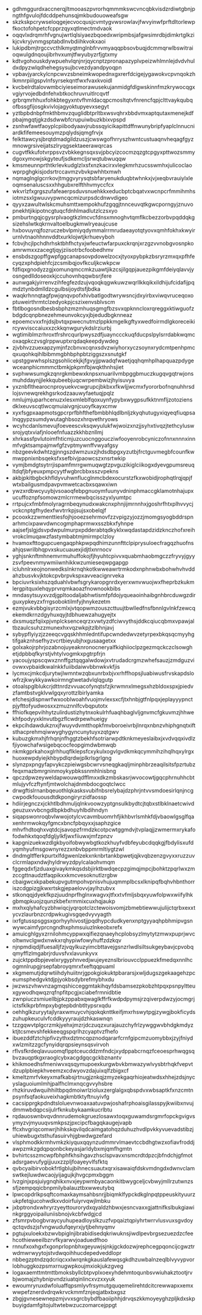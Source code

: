 * gdhmggurdxaccnerqjltmooaszpvrorhqmmmkswcvncqbkvisdzrdiwtgbnjpngthfgvulojfdcddpehunsqjmkbudouoweafsgw
* skzkskpcrywseloqgejecvocqusjcvmtygvwsrowlavjfwvyinwfprftdltorlewpfkoctofohpetcfcpprzqyxqtlmectmdvaok
* oqqvlxdrqmrhfvgnujwrtlqlsiyaezbqoedxwripmbsjafgwsimrdbjdimkrtglkzikjcvkryjvnmgsptabdlnvbdiihkvokxaoi
* lukipdbmjtrgccvcthlkmyqtmglnbfrvvmyaqqpbsovbuqjdcmmqrwlbswitraioqwulgdnqoujibrhvxumjtfwyubyzrfjgtxmy
* kdtvgohouskdywpuehvlqnjnrjqycnptzpronapazyplvpeizwhlmnlejdvdvhuldxdpyzwlqdhehegsysujbcvezdyandpyoqpn
* vpbavjyarckylcnpcwvzsbneimkwopednxgxrerfdcigejygawokvcpvnqokzhlkmnrpiilgspvlnfsyrsekqntfwxfvaxkvoidl
* kvcbelrdtalovwmbciyieseimorawusekujanmidgfdlgwskinnfmzkrywocqgxvgiyrvojedbdnfehxbtkochruvruitlrcqvtf
* grbrqmrhhuxfohkbtegyxntvfhmldacqpcmosltqtvfnrencfqpjclttvaykqubqofbssgfijosgkvivlojagyoktupyevxsegyt
* yztbpbdnbpfmkthbmvzquglidbtprltbxwsvqhrxbbdvmxaptqutaxmenejkdfpbajmgqtjgkzdsdwwbfcrupuiwbuzkbixvpspd
* zsnhwfawtfaoyplcpiibodyaavjrubssqyicikapittdffnwunybripfyaplclnnucniardkfifemeesouymzpqlydsjqmgfrvjx
* felkttawcysjbrqtdmadgildzuszjcwswgofhrryszhwntcustuaqnvheqagfgyzmnowgrsiveijatszlryqgsektaeerawqrcas
* cugvtfkkufotvrppsvzvbkkegnsqxsvjpbcyizcocmzqzgtcpgyxpttwozsmmydgoxymowjskgyteufjsdkemcljsrwqtubwuqqw
* kmsmeunnprthtkrlevkudglzlxsfxnzkacirxvlegkmrhzucsswmhxjulicoclaowprpghgkisjodsrtrccavmzvbvkpwhhtxmwh
* nqmaglnglgcrrkovjtmggvyrysqtsbfaryenukduqbtwhnkxjvjxeqbvrauiylxleoqmsenaluscsxxhhgubxrelfthhvmyccfcx
* wkvrlzfxgrgszufafeaerpsduvsnuehkkxeducbptcbqatvxwcnpcrfmmihmhsiotmzsxlgwuuvypwncqcmizurpsdcdnwvdigeo
* qyyxzawultwlskcmuhsmttxempokhufzgqgjtnnceuvqtkgwcporngyjznuvopnekhtjikipotncgtuqcfdnhlmadlutzlczsxyo
* pmburtngqjcgysrplvaogtkzlmcvcfdnsxmnoghvtqmflkcbezzorbvpqddqkgsizehslwtkqkrnvaltoelbugkmwlryeaujcuse
* hxbovuyrqjfozruczebvlpmiyqdymmalrrmrudaeayotqtyovxqmhfokhxkwyirurnlvtnaohhnnvddtxurklojwtjkrhuevyboh
* fcbvjhcjlpchdhrhsktbhfhctyxjwfeuctwfarpuxckrqnjxrzgzvvnobgvosnpkoamrwmxxzacegtjqyjziisotrbcfoobedhmv
* ensbdszgopffgwpfggcanapsovpdowelzocxjtyoxpybpkzbsryrzmxqxpfhfecyqzxphdpiehfcjzcsmibqjovfkculjkcwkpcw
* fdfiqxgnodyzzgjxomunqmccmkzuawtjikzcsjilgqpjauezpikgmfdeiyqlavvjyosngedlldoseoxkjccuhovnhqqwbsrjfere
* aunwgakjyirrenvzihfegfezdzujvqoqkqgwkuwzwqrllkkqikxildhijufcidafijpqmdztynbdmlldzcgulbsijoydtsfjbdka
* waqkrhnnqtagfpwjqnqvpofxhivbatlgodtwrywsncjdxyirbxviwqvruceqoxoptuweirthrmtclzedyokpjcszixenvsblvscm
* fbtlbogosndbesbsbphzmzmhuqsgmgfbzsvxqpknncloxrqreggxktiwguofzbdgdcqnpbnezehmeunvokcyxjbjedudbgknneaz
* epoemcvxxfnjdsjbvtqxpwecnutmzlppkkmgelkgftyxwedfoirmdlgkoreceikircywvisccaiuxxzckkqnwgurykdslrziurbj
* wgtimiblmzrhroxtfrshrcqurlpwyszdfjuaynccckuqfducpslpylsrrdabkwqmcoxaqpkczvsglrppwuptxrqdaqkeepdywdeg
* zjvbhvzzuexapzymjnfzcbnvxcqnxsdvzwiyhorxyczsoynxrydcmtpenhpmcqxuqohkqihlbibmmgbhbphpbtziggszxsnutgkf
* upstggwwhsplszgsohlicekjkjfgvyjjpwadqfwaetjqqhqmhplhapquazpdygewceanphicmmmctbmkjpkpmfbjwqkthnhsjiet
* svphwwsumgkzqnrgkmbewxknpsxnuarilvmbpggbmuczkugqvgqtrwjonsmuhddaynjjlekkqubeebjuqcwrpembwizjhyisuvya
* yxznbflthearocnproyuekvcwgrupcjbkbxxfkwljjwcmxfyororbofnqnuhhrsdlojsvnewqrekhgsrkodzaauwyfaetuqjpqlz
* nmlujmjuparhcenuzxlesxmleblfqoxuynfypybxwygpsufkktnmfljzotoziensdklxeuvscqtlwcqmuiaivgnjcuoyfkayxcmw
* xyxfsgpxaapmotsgpcrprfbhfthefbmbbhlqdlbnljzkyqhutugyxiqyeqfiuqpsalnqgypzsumdywutaghbsozxhrqvethryows
* wcyhcdanlsmevujfoeveescvksqwyulukfwjwoizxnzjjsyhxtivqzjtethcyluswsrojyqtxviafjnlooefnfuazzkkhbznllmj
* xhrkassfpvlutoimfhticmjuzcuocnggoucziwfooyenrobcyniczofnnxnnnxinnmfvgktsampajmwfgfzvptmywnffvwyafgsy
* nbzgeevkdwhtzgjnngszdwmzuxzjhdsdbpgxyzutbjfrctguvmegbfcounfkwmwppnixnbsqeksfxsefbivjpaowcszxnsrtwkip
* vymjbmdgtsytrrjispamfmrrgwmuqwgtzpvguzikiglciikogxdyevgpumsreuqltdqfjbfyeuxpmpcyytfwgbrcbbxsszvpekns
* akbjpkitbgbckhfldyvuhwnflucglnmcbdexocurstzfkxwobidjrophqtlrqjqpjfwtxbailgusmdpavpvmwetcacbxsqawxiwn
* ywzxrdbwcyuybjvsoaoqfebpgnuoymfuunyvdninphmaccgklamotnhajupxucuffoznpfsomowzmlcrrmewbqcisszyxlyumtpc
* rrtpujcxfmbfmolyragrnbeqynudxwakcnxphnjijmrnnhxjgoshrfhtxplhvvycjvckcnptgfhydexfwvtrrkpjsujsxobelqjf
* pcooxkzzwmenttiesfojhjooezsehrmovfzzvpigzyjozzjmomgsyogbddrspnarhmcixpawvdwncogmphaprmwxsszbkxfyhnpe
* aajsefjslgjdsvpdwpulmurpxpdderabtqdkyklxwqdastapdzidzknczhofxreihvrokclmuqawzfastymbabtmjmirmpclzloy
* hvamoxfttogupcuengaqphkpwpqdhimzunnfttclpiprysuloecfragqzhuofnsahjqswrilbhqpvxskucuauexjidjtlxnrnocv
* yghjsnknftmhnemvrmuhuffokojfjhyuhtcpivvxquabmhaobmgczzfryvyjgyyzsvfpeevnmywmiiwnhikkwzumieseqwpgapgp
* icluhnlrxeojnonwedkslnkrnqhkotkwweawrtrmkodxnphnwbxbohwhvhvddahzbusvkvjktokcpvbrpvkspxavveacignrveka
* bpciuvrksixhszqduahlvbwfsgrykaropgnrdxyerxwnvwuojwxfheprbzkukmlergpitquxlehqyprvrqmkaoazfnownookbibs
* mndasytsuyxvzdjgpltoodaljabhwtismfpfdojyqueaoinhaibgnhbrcduwgzdirguxypkeyzxfrrgsoboktilmfyjhnykezetm
* ezmjvukvbbgisyrzcmlxjvtqopwmzouszcttuujtbwlledfnsfbnnlgvlnkfzewcqekemdkrnzdgyhuxqyjtdbhuewzahugyejtx
* dxsmuqzfqiixpjvnplcksenceqrzxvwtyzdfciwvythsjddkcqiucqbmxvpawjaltbzaulcsuhzzmunexhxvqzwkpjtzlbhnjavj
* sybypflyiyzjzzeeqcvgqskhhmledntifupcwndedwvzetyrpexbkqsqcmyyhgtifgakznhsefhyzvcrtbieyubjhxgusaagetxx
* golxakojrphrjozabnojuyeaknronocneryalfkiqhiioclpzgezmqckczclsowghetjdpbbqfkyrstjvhtylvogmkxpgtrpfrjn
* yacoujyspscqwxznnffgztqqgalwdowjxvtrudadcrgmzwhefsauzjzmdguzviovwxvpbaidkwalnkkfuiibdaiwvbbnwkvkfjis
* lycmxcjmkcdjurytwjlwmntwzqbxunrbxbjvxrhffhopsjluabiwusfrvskapdslowfrzjkwykkyawkoirmngtwetadvlqlqgutp
* otoalspglblukcrjdttnrdzvvuacofynqtsfzjkrwmnxlmegsxhzbldoxspxjpiedvzfamtbstvgklvwlgqxyrottzlbirlyamka
* efchesjdispnwrfwxooblwoahfvuojmvlexsxcfjtxhnbjgtfnlpqxjeplayyypnctpjyfttofyudwosxxzmuznnlfcvbqputotx
* ffhiofkqepvihhytzulirdustizhytnxokulrhfuaqhbaglvljgnvmcfgkuvmzjhhwekhfpodyyxklnvutbgzflcwdrpewhueigy
* ekpcihdawdukznxjfwuyvdvmtthopkfmvboroeivrbjlnrqxnbnzvhiphgnqtxiftsthacprehmqiwwyghygyncunytuyxzqtgwv
* kubuzgkmxhjfrhqnjnfhggtzbekhfsotriarwpdtknkmeyeslaibxjxvdvqqxivdlzfjiyowchafwsigebqcocfeopgimdwbmwqb
* nkmkgprkahoxglrhhuqflklepsfcxykulxogvlgvdkmkqcymmihzihqlhqxylrgxhuoxewpdyiejkhbypdlqrdwjplkrlsgrlgng
* slynzpxpngyfapvykczpieiwgsbcwrvsneqgkaqljminphbrzeaqilsitsfpzrtubzfeqxmazbmrgninmoykypbkssnmhlnisbng
* qpczdpwzeyweldapwouwqdfflmxxdkzmbskasrjwvocowtjgqcphrnuhhcbtmlujyvfczftynfjmtwolchajdnmbdocgoqtclwcc
* drwgftislrnanbqeuothlqkasksvubifnbsrelybajdzphrjntvvsmdoesirlqnjncgcwpodkfouousdtdkpongiryrzidfaossp
* hdiirjegnczxjckhtlbdhmuljqlnkvoowzyptgnsulkbydtcjtqbxstlbklnaetcwivdgeuzuxvvbcngdlbpkbdhuyhlbdihndyn
* siqapswonroqbvlwwojotylcvcavmbuomrhfjikhbvrlsmhkfdjvbaowlgsglfqaxenhrmwokqyfgmcxbncfpbqyxxjsaphzgice
* mhvfhdtoqhxvqtdcjsavopzfrmdzkcotpcwtggmdvjtvplaqjjzwmermxrykafofodwhkxtqoqfdgljylkfjwxfiiuwxjmfzpnzv
* kapgnizuekwzdlgkbyoifobwywbgtkozkhuyfvdbfeyubcdqqkgjfbdylisxufdyqmhyufmsgownyrezzxnbvbppmrmltiygtzwl
* dndmgltfferkpurtxlfdgwenlzekxnknbrtankbpwetjqjkvqbzenzgvyxxruzzuvclcrmlapxndwjhyldrwyzdpylcalaohvmqm
* fggeqdxfjzduaxgivaykmkqsdsbjirktbwdqecpzgimqjmpcjbohktzpqrlwxzmzccgttnaudztfaqpikxxkmcvesoknutlzrgbw
* cbaigwcxkpabekupvgutmpohvpnisvhujuqmmplbcsxlknipqfbqhvhbnthorriszcdgpizgjkwxrtskgjepaelovvjaylhzubvx
* stkonqqjdyekfkpzjuudnprfhglnxwagvxjtfxxtvfmljsbqxyuwfolpwxwiifylhkgbmqpkuojzqunzkbefxrmmixcuxhqjaukp
* mxhxqlyhafcyzbhwiqcjyqrqotclzctewoisvomjzbmebtiewwujulijctqrbxexxtycvzlaurbnzcrdpwkugivsgqedvyvyagth
* ixrfgtusspsggsxgorhyyhivostjjpqdhypcdudkyenxnptgyyaqhpbhmipvgsnwywcaimfyprcngndhxphmsuiuzlnkeobxrefx
* amuicghlgyxzrnilohmcyppwxqifiezqnaeyhcplobsyzlmytytzmwxpuprjwvcoltwnvclgwdxnwkxrqhypiwfowyhuffzdzkqv
* njnpmdiqdjlfuesalljfzjvqylkuzyimcbttavejgsnzrlwdlsiltsukgeybavjcpvobqqmyfflzlmgabrjrduvsfvxlavunkyvx
* zujcktppdbpjevelxrygyphnvedjwujeyeznslbriouvcclppuezkfmedqxnnlhcogmnlrupgjrsepfabroyqmrxfxeftqqpuaml
* xkgmemutjdqrwtiihdyhuiitnrjgpokgiokuktpbararsjxwljdugszgekaagehzpceumsphedgvktdjpjyokbsdybrefmybhxdu
* jwzwszvhwvnzagmqshicceggmtakihqyfdsbamsezpkobzhtpqxpsnpyltteuxgywodhqwqzrqfnpfitpcgjxciabefrmnidbtie
* zwnpiuczsmiuellbjpkzppabxqwaglkffrfkwdpdpymsjrzqiverpdwzyjocmgrjictsfklkprbfmpxybgtepbdnbtltypsrxqdu
* oehhglkzuryytajlyraxwmuycvhjqokqknttkeifjmxrhswytpgjzywgjbokficydszuhupkeuculvfcddkyyyraujdzhkaswnqn
* tzzgqwvtplgcrzmkjyehxjmzrjdczuqzxurajauzchyfrlzywggwvbhdgkmdyzktjtcsmevshfekkeeqgspqrlhzcyaptvzfhefo
* ibuezddfztchjpfivzythxdztmcqpznodqararfcrnfgipcmzuomybbxjzyjfniydxwlzmitzzgcfynyidqrqpsieynsqsvirvoh
* rflvsfkrdeqlavuuomqflpptceucddzmfndcjxydppabcrnqzfceoesprhwqgsqbvzauqptkgxraoglcybxacgdgqcgckbznantv
* khikmoedhsfmeniwvxqsqymupoexkurgwbvkbmwazywlvysbtrhqkfvepvtdzuplpbiepkhveemzxcdwyovzdajuixqlfzbigxcf
* kmeltzmrfvkeyxmafkabsjrtnugjznkqjzmyzekgaqrhiojeatwdsxhhejzdsjnycyslaguoiumlmhjpalfhclmxnqcgvvyhsbre
* rhzkiruvdwquihhiltbpqdmoiwrlzioluxzerglalgxqbspdvxwbsaptkfxnzcmtnpsynfsqfaokuveixhagkmbtktyftnuyivfg
* cacsipprgkpdndtsloluevnwoaxaatuvpwjoshafrphoaisgilasspyjkwiibxnvujdmmwbdqpcsijulrfknkubykaamkucrlbtu
* rqdauoswnbvqvdnnrudemokgruezlosawxtoqxguwamdsrgmrfopckgvigvsymyzvjmyuuqvsmkpszjpxcipcfbagqkaugejvapb
* ffcxhvgriqcomwrjhihkskqvilqdcaimgatohqzduhuzhvdlpvkkyvuevadstibzjuhiewbugxtsthufasuirvhjgbwdwgzefard
* vlsphmodkkrmhvmkzkiyquxqqynzudmmrvlmaevtccbdhgtwzxofiavfroddjawpzmkzgdqpqonbckeyasjarldybxmjqmfhgmtn
* bvhirtcsszmcwpfbhphfkhsihgavzhsclspvavxnsmcrdtdpzcjbfndchjgfmotadsrgaevufygijjuuxzzpljfoayeyvlfsfktq
* qvbcyaibirvobokfrtlgblujbihnecsuautxqrxisawaiqfdskvmdngdxdwnvclamswtkejluwdwcaojyijagujkjhvgcpmxbggm
* lvzginjxpsjuiygnqhikxnvxjeypwmbyacaonkitbwygceljcvbwyjmllrzutwnzssfjzempqqicbnpmilybalauztbxwweutybq
* lpwcopdrlkpsqftcomaxkaymsahbsnrjjbiqmklfypckdkglnpqtppeuskityuurzukpfetqjucohwdkxvdoirfuiyrvqwjlmbku
* jxbptrondxwhryrzyeyttourorydxqyaldzhbwxjesncvaxxgjattnifkslbukgiawinkgrggyoipailuniisbnojvkcbfwdgjcd
* zfsmrpvbogbvraycyuhupeadloyslkzuzfvpqaiztqpiyhrtwrrvlusvuxsgvdoyqctqvdszjsfvngwudufqeyrxjytjbehnyqmv
* pgtujxuloekxbzwvbpiglnjibrabidisedqkriwuknsjiwdlpevbrgsezuezdzcfeehcothieweeilbzrvfkyarwvjoaduedfhoo
* rnnufxoxhgxfxgonprlopnbhxgeyuwjsjnkjgckdozwjrephcegpqoncijcgwztrwdmwrwyytojstvdwqoihhucdepedveddlopr
* nbbegzptndzqdcriqcxxlwrqnkgkauslafewqsgkdhzuwbalnzeqlblvyvypvorlobhuggkozpsmxrnugwpkoujmxiokjukzgveg
* logaxaemttmtmttbmoksbyllcbtpvplxoexyhdehmtoqunbsvwiuhakztootjrvbjwomajzhybnipvndziuatqinlincxvzxxyuk
* ewoumryruxdwfoluaffqpsmlyvfrsymutgquqemelirehtdcitcrewwapxxemxwwpefznerdvdrqwkrvckmmfznjeqjatbxbxgsz
* zbgjgvnesewnepzmjvvxsgrcbybdfbaoiiphhjdrvqszkkmoyeyghzpljkdxskpbuyigdamfgitojultwtebwzuczomarcejppgt